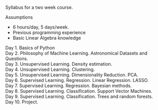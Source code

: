 Syllabus for a two week course. 

Assumptions
* 6 hours/day, 5 days/week.  
* Previous programming experience  
* Basic Linear Algebra knowledge  


Day 1. Basics of Python  
Day 2. Philosophy of Machine Learning. Astronomical Datasets and Questions.  
Day 3. Unsupervised Learning. Density estimation.  
Day 4. Unsupervised Learning. Clustering.  
Day 5. Unsupervised Learning. Dimensionality Reduction. PCA.  
Day 6. Supervised Learning. Regression. Linear Regression. LASSO.  
Day 7. Supervised Learning. Regression. Bayesian methods.  
Day 8. Supervised Learning. Classification. Support Vector Machines.  
Day 9. Supervised Learning. Classification. Trees and random forests.  
Day 10. Project.  
